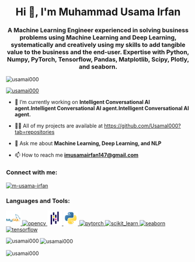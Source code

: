 <h1 align="center">Hi 👋, I'm Muhammad Usama Irfan</h1>
<h3 align="center">A Machine Learning Engineer experienced in solving business problems using Machine Learning and Deep Learning, systematically and creatively using my skills to add tangible value to the business and the end-user. Expertise with Python, Numpy, PyTorch, Tensorflow, Pandas, Matplotlib, Scipy, Plotly, and seaborn.</h3>

<p align="left"> <img src="https://komarev.com/ghpvc/?username=usamai000&label=Profile%20views&color=0e75b6&style=flat" alt="usamai000" /> </p>

<p align="left"> <a href="https://github.com/ryo-ma/github-profile-trophy"><img src="https://github-profile-trophy.vercel.app/?username=usamai000" alt="usamai000" /></a> </p>

- 🔭 I’m currently working on **Intelligent Conversational AI agent.Intelligent Conversational AI agent.Intelligent Conversational AI agent.**

- 👨‍💻 All of my projects are available at https://github.com/UsamaI000?tab=repositories

- 💬 Ask me about **Machine Learning, Deep Learning, and NLP**

- 📫 How to reach me **imusamairfan147@gmail.com**

<h3 align="left">Connect with me:</h3>
<p align="left">
<a href="https://linkedin.com/in/m-usama-irfan" target="blank"><img align="center" src="https://raw.githubusercontent.com/rahuldkjain/github-profile-readme-generator/master/src/images/icons/Social/linked-in-alt.svg" alt="m-usama-irfan" height="30" width="40" /></a>
</p>

<h3 align="left">Languages and Tools:</h3>
<p align="left"> <a href="https://www.mysql.com/" target="_blank" rel="noreferrer"> <img src="https://raw.githubusercontent.com/devicons/devicon/master/icons/mysql/mysql-original-wordmark.svg" alt="mysql" width="40" height="40"/> </a> <a href="https://opencv.org/" target="_blank" rel="noreferrer"> <img src="https://www.vectorlogo.zone/logos/opencv/opencv-icon.svg" alt="opencv" width="40" height="40"/> </a> <a href="https://pandas.pydata.org/" target="_blank" rel="noreferrer"> <img src="https://raw.githubusercontent.com/devicons/devicon/2ae2a900d2f041da66e950e4d48052658d850630/icons/pandas/pandas-original.svg" alt="pandas" width="40" height="40"/> </a> <a href="https://www.python.org" target="_blank" rel="noreferrer"> <img src="https://raw.githubusercontent.com/devicons/devicon/master/icons/python/python-original.svg" alt="python" width="40" height="40"/> </a> <a href="https://pytorch.org/" target="_blank" rel="noreferrer"> <img src="https://www.vectorlogo.zone/logos/pytorch/pytorch-icon.svg" alt="pytorch" width="40" height="40"/> </a> <a href="https://scikit-learn.org/" target="_blank" rel="noreferrer"> <img src="https://upload.wikimedia.org/wikipedia/commons/0/05/Scikit_learn_logo_small.svg" alt="scikit_learn" width="40" height="40"/> </a> <a href="https://seaborn.pydata.org/" target="_blank" rel="noreferrer"> <img src="https://seaborn.pydata.org/_images/logo-mark-lightbg.svg" alt="seaborn" width="40" height="40"/> </a> <a href="https://www.tensorflow.org" target="_blank" rel="noreferrer"> <img src="https://www.vectorlogo.zone/logos/tensorflow/tensorflow-icon.svg" alt="tensorflow" width="40" height="40"/> </a> </p>

<p><img align="left" src="https://github-readme-stats.vercel.app/api/top-langs?username=usamai000&show_icons=true&locale=en&layout=compact" alt="usamai000" /></p>

<p>&nbsp;<img align="center" src="https://github-readme-stats.vercel.app/api?username=usamai000&show_icons=true&locale=en" alt="usamai000" /></p>

<p><img align="center" src="https://github-readme-streak-stats.herokuapp.com/?user=usamai000&" alt="usamai000" /></p>
